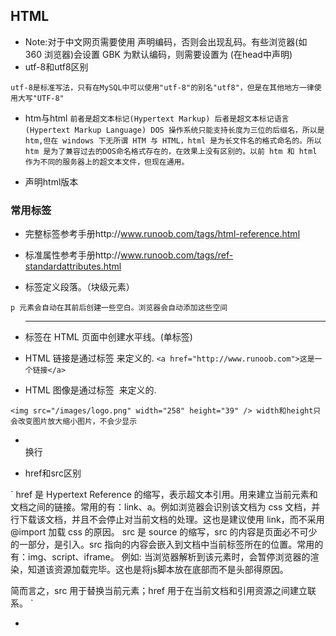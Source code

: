 ## HTML
- Note:对于中文网页需要使用 <meta charset="utf-8"> 声明编码，否则会出现乱码。有些浏览器(如 360 浏览器)会设置 GBK 为默认编码，则需要设置为 <meta charset="gbk">(在head中声明)
- utf-8和utf8区别

`
utf-8是标准写法，只有在MySQL中可以使用"utf-8"的别名"utf8"，但是在其他地方一律使用大写"UTF-8"
`

- htm与html
`
前者是超文本标记(Hypertext Markup)
后者是超文本标记语言(Hypertext Markup Language)
DOS 操作系统只能支持长度为三位的后缀名，所以是 htm,但在 windows 下无所谓 HTM 与 HTML，html 是为长文件名的格式命名的。所以 htm 是为了兼容过去的DOS命名格式存在的，在效果上没有区别的。以前 htm 和 html 作为不同的服务器上的超文本文件，但现在通用。
`

- <!DOCTYPE> 声明html版本

### 常用标签

- 完整标签参考手册http://www.runoob.com/tags/html-reference.html

- 标准属性参考手册http://www.runoob.com/tags/ref-standardattributes.html

- <p> 标签定义段落。（块级元素）

`
p 元素会自动在其前后创建一些空白。浏览器会自动添加这些空间
`

- <hr> 标签在 HTML 页面中创建水平线。(单标签)

- HTML 链接是通过标签 <a> 来定义的.
`
<a href="http://www.runoob.com">这是一个链接</a>
`

- HTML 图像是通过标签 <img> 来定义的.

`
<img src="/images/logo.png" width="258" height="39" />
width和height只会改变图片放大缩小图片，不会少显示
`
- <br>	换行

- href和src区别

`
href 是 Hypertext Reference 的缩写，表示超文本引用。用来建立当前元素和文档之间的链接。常用的有：link、a。例如<link href="reset.css" rel=”stylesheet“/>浏览器会识别该文档为 css 文档，并行下载该文档，并且不会停止对当前文档的处理。这也是建议使用 link，而不采用 @import 加载 css 的原因。
src 是 source 的缩写，src 的内容是页面必不可少的一部分，是引入。src 指向的内容会嵌入到文档中当前标签所在的位置。常用的有：img、script、iframe。
例如:<script src="script.js"></script>
当浏览器解析到该元素时，会暂停浏览器的渲染，知道该资源加载完毕。这也是将js脚本放在底部而不是头部得原因。

简而言之，src 用于替换当前元素；href 用于在当前文档和引用资源之间建立联系。
`

- <script>js位置
对于初始化的js代码最好放在head里面，但对于操作dom元素的js代码则最好放在body的末尾。
